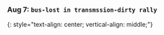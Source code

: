 ### Aug 7:  **`bus-lost in transmssion-dirty rally`**
{: style="text-align: center; vertical-align: middle;"}

